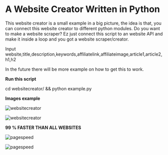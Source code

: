 # A Website Creator Written in Python

This website creator is a small example in a big picture, the idea is that, you can connect this website creator to
different python modules. Do you want to make a website scraper? Ez just connect this script to an website API
and make it inside a loop and you got a website scraper/creator.

<p>
Input website,title,description,keywords,affiliatelink,affiliateimage,article1,article2,h1,h2<p>

<p>
In the future there will be more example on how to get this to work.
<p>
<b>Run this script</b><p>
cd websitecreator/ &&
python example.py<p>
<b>Images example</b><p>

![websitecreator](https://raw.githubusercontent.com/reliefs/websitecreator/master/example1.jpg)

![websitecreator](https://i.imgur.com/FleBUa6.png)<p>
<b>99 % FASTER THAN ALL WEBSITES</b><p>
![pagespeed](https://i.imgur.com/jo99qAR.png)

![pagespeed](https://i.imgur.com/vUWhvh8.png)
